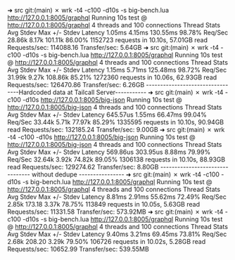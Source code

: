 ➜  src git:(main) ✗ wrk -t4 -c100 -d10s -s big-bench.lua http://127.0.0.1:8005/graphql
Running 10s test @ http://127.0.0.1:8005/graphql
  4 threads and 100 connections
  Thread Stats   Avg      Stdev     Max   +/- Stdev
    Latency     1.05ms    4.15ms 130.55ms   98.78%
    Req/Sec    28.86k     8.17k  101.11k    86.00%
  1152723 requests in 10.10s, 57.01GB read
Requests/sec: 114088.16
Transfer/sec:      5.64GB
➜  src git:(main) ✗ wrk -t4 -c100 -d10s -s big-bench.lua http://127.0.0.1:8005/graphql
Running 10s test @ http://127.0.0.1:8005/graphql
  4 threads and 100 connections
  Thread Stats   Avg      Stdev     Max   +/- Stdev
    Latency     1.15ms    5.71ms 125.48ms   98.72%
    Req/Sec    31.99k     9.27k  108.86k    85.21%
  1272360 requests in 10.06s, 62.93GB read
Requests/sec: 126470.86
Transfer/sec:      6.26GB
---------------------------------Hardcoded data at Tailcall Server-----------
➜  src git:(main) ✗ wrk -t4 -c100 -d10s http://127.0.0.1:8005/big-json
Running 10s test @ http://127.0.0.1:8005/big-json
  4 threads and 100 connections
  Thread Stats   Avg      Stdev     Max   +/- Stdev
    Latency   645.57us    1.55ms  66.47ms   99.04%
    Req/Sec    33.44k     5.71k   77.97k    85.29%
  1335595 requests in 10.10s, 90.94GB read
Requests/sec: 132185.24
Transfer/sec:      9.00GB
➜  src git:(main) ✗ wrk -t4 -c100 -d10s http://127.0.0.1:8005/big-json
Running 10s test @ http://127.0.0.1:8005/big-json
  4 threads and 100 connections
  Thread Stats   Avg      Stdev     Max   +/- Stdev
    Latency   569.86us  303.95us   8.88ms   79.99%
    Req/Sec    32.64k     3.92k   74.82k    89.05%
  1306138 requests in 10.10s, 88.93GB read
Requests/sec: 129274.62
Transfer/sec:      8.80GB
-------------------------------- without dedupe ----------------
➜  src git:(main) ✗ wrk -t4 -c100 -d10s -s big-bench.lua http://127.0.0.1:8005/graphql
Running 10s test @ http://127.0.0.1:8005/graphql
  4 threads and 100 connections
  Thread Stats   Avg      Stdev     Max   +/- Stdev
    Latency     8.81ms    2.91ms  55.62ms   72.49%
    Req/Sec     2.85k   173.18     3.37k    78.75%
  113849 requests in 10.05s, 5.63GB read
Requests/sec:  11331.58
Transfer/sec:    573.92MB
➜  src git:(main) ✗ wrk -t4 -c100 -d10s -s big-bench.lua http://127.0.0.1:8005/graphql
Running 10s test @ http://127.0.0.1:8005/graphql
  4 threads and 100 connections
  Thread Stats   Avg      Stdev     Max   +/- Stdev
    Latency     9.40ms    3.21ms  69.45ms   73.81%
    Req/Sec     2.68k   208.20     3.29k    79.50%
  106726 requests in 10.02s, 5.28GB read
Requests/sec:  10652.99
Transfer/sec:    539.55MB
